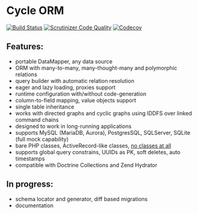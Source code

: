 # Cycle ORM
[![Build Status](https://travis-ci.org/spiral/cycle.svg?branch=master)](https://travis-ci.org/spiral/cycle)
[![Scrutinizer Code Quality](https://scrutinizer-ci.com/g/spiral/cycle/badges/quality-score.png?b=master)](https://scrutinizer-ci.com/g/spiral/cycle/?branch=master)
[![Codecov](https://codecov.io/gh/spiral/cycle/graph/badge.svg)](https://codecov.io/gh/spiral/cycle)

Features:
---------
- portable DataMapper, any data source
- ORM with many-to-many, many-thought-many and polymorphic relations
- query builder with automatic relation resolution
- eager and lazy loading, proxies support
- runtime configuration with/without code-generation
- column-to-field mapping, value objects support
- single table inheritance
- works with directed graphs and cyclic graphs using IDDFS over linked command chains
- designed to work in long-running applications
- supports MySQL (MariaDB, Aurora), PostgresSQL, SQLServer, SQLite (full mock capability)
- bare PHP classes, ActiveRecord-like classes, [no classes at all](tests/Cycle/Classless)
- supports global query constrains, UUIDs as PK, soft deletes, auto timestamps
- compatible with Doctrine Collections and Zend Hydrator

In progress:
---------
- schema locator and generator, diff based migrations
- documentation
